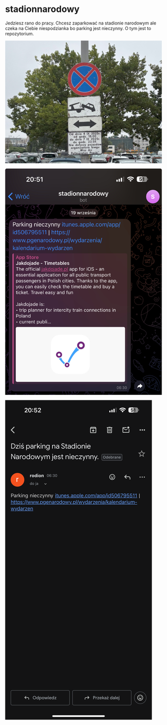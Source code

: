 # stadionnarodowy
Jedziesz rano do pracy. Chcesz zaparkować na stadionie narodowym ale czeka na Ciebie niespodzianka bo parking jest nieczynny. O tym jest to repozytorium. 

![alt tag](https://raw.githubusercontent.com/maciejszewczyk/stadionnarodowy/master/stadionnarodowy_parking.jpg)

![alt tag](https://raw.githubusercontent.com/maciejszewczyk/stadionnarodowy/master/telegram_notification.jpg)

![alt tag](https://raw.githubusercontent.com/maciejszewczyk/stadionnarodowy/master/email_notification.png)
